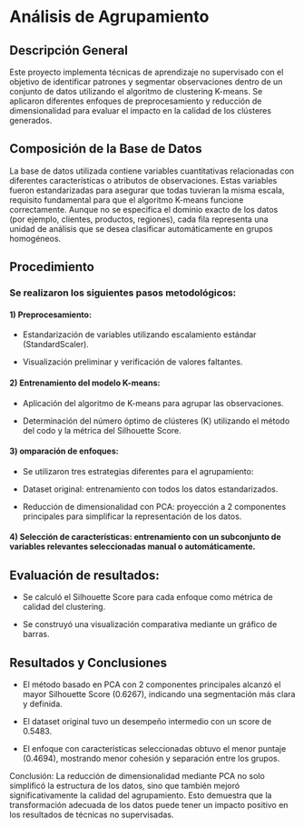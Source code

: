 # Análisis de Agrupamiento 

## Descripción General
Este proyecto implementa técnicas de aprendizaje no supervisado con el objetivo de identificar patrones y segmentar observaciones dentro de un conjunto de datos utilizando el algoritmo de clustering K-means. Se aplicaron diferentes enfoques de preprocesamiento y reducción de dimensionalidad para evaluar el impacto en la calidad de los clústeres generados.


## Composición de la Base de Datos

La base de datos utilizada contiene variables cuantitativas relacionadas con diferentes características o atributos de observaciones. Estas variables fueron estandarizadas para asegurar que todas tuvieran la misma escala, requisito fundamental para que el algoritmo K-means funcione correctamente. Aunque no se especifica el dominio exacto de los datos (por ejemplo, clientes, productos, regiones), cada fila representa una unidad de análisis que se desea clasificar automáticamente en grupos homogéneos.

## Procedimiento
### Se realizaron los siguientes pasos metodológicos:

#### 1) Preprocesamiento:

 * Estandarización de variables utilizando escalamiento estándar (StandardScaler).

 * Visualización preliminar y verificación de valores faltantes.

#### 2) Entrenamiento del modelo K-means:

 * Aplicación del algoritmo de K-means para agrupar las observaciones.

 * Determinación del número óptimo de clústeres (K) utilizando el método del codo y la métrica del Silhouette Score.

#### 3) omparación de enfoques:
 * Se utilizaron tres estrategias diferentes para el agrupamiento:

 * Dataset original: entrenamiento con todos los datos estandarizados.

 * Reducción de dimensionalidad con PCA: proyección a 2 componentes principales para simplificar la representación de los datos.

#### 4) Selección de características: entrenamiento con un subconjunto de variables relevantes seleccionadas manual o automáticamente.

## Evaluación de resultados:

 * Se calculó el Silhouette Score para cada enfoque como métrica de calidad del clustering.

 * Se construyó una visualización comparativa mediante un gráfico de barras.

## Resultados y Conclusiones
 * El método basado en PCA con 2 componentes principales alcanzó el mayor Silhouette Score (0.6267), indicando una segmentación más clara y definida.

 * El dataset original tuvo un desempeño intermedio con un score de 0.5483.

 * El enfoque con características seleccionadas obtuvo el menor puntaje (0.4694), mostrando menor cohesión y separación entre los grupos.

Conclusión: La reducción de dimensionalidad mediante PCA no solo simplificó la estructura de los datos, sino que también mejoró significativamente la calidad del agrupamiento. Esto demuestra que la transformación adecuada de los datos puede tener un impacto positivo en los resultados de técnicas no supervisadas.